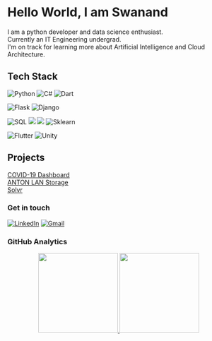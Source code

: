 
# Hello World, I am Swanand 

I am a python developer and data science enthusiast.\
Currently an IT Engineering undergrad.\
I'm on track for learning more about Artificial Intelligence and Cloud Architecture.

## Tech Stack

![Python](https://img.shields.io/badge/-Python-000?style=for-the-badge&logo=python) ![C#](https://img.shields.io/badge/c%23-%23239120.svg?style=for-the-badge&logo=c-sharp&logoColor=white) ![Dart](https://img.shields.io/badge/dart-%230175C2.svg?style=for-the-badge&logo=dart&logoColor=white)
  
![Flask](https://img.shields.io/badge/Flask-000000?style=for-the-badge&logo=flask&logoColor=white) ![Django](https://img.shields.io/badge/Django-092E20?style=for-the-badge&logo=django&logoColor=white)
 
 ![SQL](https://img.shields.io/badge/-SQL-000?style=for-the-badge&logo=MySQL&logoColor=4479A1) ![](https://img.shields.io/badge/pandas%20-%23150458.svg?&style=for-the-badge&logo=pandas&logoColor=white) ![](https://img.shields.io/badge/numpy%20-%23013243.svg?&style=for-the-badge&logo=numpy&logoColor=white) ![Sklearn](https://img.shields.io/badge/scikit_learn-F7931E?style=for-the-badge&logo=scikit-learn&logoColor=white)
 
 ![Flutter](https://img.shields.io/badge/Flutter-%2302569B.svg?style=for-the-badge&logo=Flutter&logoColor=white") ![Unity](https://img.shields.io/badge/unity-%23000000.svg?style=for-the-badge&logo=unity&logoColor=white)
 
 ## Projects

[COVID-19 Dashboard](https://share.streamlit.io/swanand01/covid-india-dashboard/main/app.py)\
[ANTON LAN Storage](https://github.com/Swanand01/anton-LAN-storage)\
[Solvr](https://github.com/Swanand01/ocr-question-solver)

### Get in touch
[![LinkedIn](https://img.shields.io/badge/LinkedIn-0077B5?style=for-the-badge&logo=linkedin&logoColor=white)](https://in.linkedin.com/in/swanand-mathekar)
[![Gmail](https://img.shields.io/badge/Gmail-D14836?style=for-the-badge&logo=gmail&logoColor=white)](mailto:swanandmathekar@gmail.com)

### GitHub Analytics

<p align="center">
<a href="https://github.com/AVS1508">
  <img height="180em" src="https://github-readme-stats-eight-theta.vercel.app/api?username=Swanand01&show_icons=true&theme=algolia&include_all_commits=true&count_private=true"/>
  <img height="180em" src="https://github-readme-stats-eight-theta.vercel.app/api/top-langs/?username=Swanand01&layout=compact&langs_count=8&theme=algolia"/>
</a>
</p>

 
